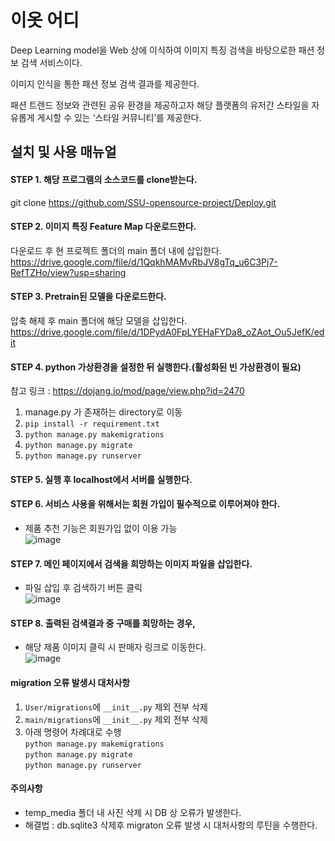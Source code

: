 # 이옷 어디
Deep Learning model을 Web 상에 이식하여 이미지 특징 검색을 바탕으로한 패션 정보 검색 서비스이다.    

이미지 인식을 통한 패션 정보 검색 결과를 제공한다.     

패션 트렌드 정보와 관련된 공유 환경을 제공하고자 해당 플랫폼의 유저간 스타일을 자유롭게 게시할 수 있는 ‘스타일 커뮤니티’를 제공한다.     

## 설치 및 사용 매뉴얼    
#### STEP 1. 해당 프로그램의 소스코드를 clone받는다.
git clone https://github.com/SSU-opensource-project/Deploy.git    


#### STEP 2. 이미지 특징 Feature Map 다운로드한다.
   다운로드 후 현 프로젝트 폴더의 main 폴더 내에 삽입한다. <br>
https://drive.google.com/file/d/1QqkhMAMvRbJV8gTq_u6C3Pj7-RefTZHo/view?usp=sharing    


#### STEP 3. Pretrain된 모델을 다운로드한다.
   압축 해제 후 main 폴더에 해당 모델을 삽입한다. <br>
https://drive.google.com/file/d/1DPydA0FpLYEHaFYDa8_oZAot_Ou5JefK/edit    


#### STEP 4. python 가상환경을 설정한 뒤 실행한다.(활성화된 빈 가상환경이 필요) 
   참고 링크 : https://dojang.io/mod/page/view.php?id=2470
   1. manage.py 가 존재하는 directory로 이동     
   2. ``` pip install -r requirement.txt    ```
   3. ``` python manage.py makemigrations     ```
   4. ``` python manage.py migrate     ```
   5. ``` python manage.py runserver    ``` 


#### STEP 5. 실행 후 localhost에서 서버를 실행한다.


#### STEP 6. 서비스 사용을 위해서는 회원 가입이 필수적으로 이루어져야 한다. 
   - 제품 추천 기능은 회원가입 없이 이용 가능<br>
![image](https://user-images.githubusercontent.com/66112716/145233160-988a70e5-e18a-4821-9ef3-a2670132a148.png)
   
   
#### STEP 7. 메인 페이지에서 검색을 희망하는 이미지 파일을 삽입한다.  
   - 파일 삽입 후 검색하기 버튼 클릭<br>
![image](https://user-images.githubusercontent.com/66112716/145233201-42c8051f-cb3b-4e68-a642-c6fbd276be03.png)


#### STEP 8. 출력된 검색결과 중 구매를 희망하는 경우, 
*  해당 제품 이미지 클릭 시 판매자 링크로 이동한다.<br>
![image](https://user-images.githubusercontent.com/66112716/145233245-41c7c244-e992-4342-9e20-548a9bfd1ae0.png)


#### migration 오류 발생시 대처사항
   1. ```User/migrations```에 ```__init__.py``` 제외 전부 삭제    
   2. ```main/migrations```에 ```__init__.py``` 제외 전부 삭제    
   3. 아래 명령어 차례대로 수행     
      ```python manage.py makemigrations```      
      ```python manage.py migrate```     
      ```python manage.py runserver ```    
   
#### 주의사항
   - temp_media 폴더 내 사진 삭제 시 DB 상 오류가 발생한다.
   - 해결법 : db.sqlite3 삭제후 migraton 오류 발생 시 대처사항의 루틴을 수행한다.


